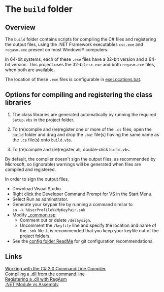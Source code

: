 # The `build` folder

## Overview

The `build` folder contains scripts for compiling the C# files and registering the output files, using the .NET Framework executables `csc.exe` and `regasm.exe` present on most Windows&reg; computers.  

In 64-bit systems, each of these `.exe` files have a 32-bit version and a 64-bit version. This project uses the 32-bit `csc.exe` and both `regasm.exe` files, when both are available.

The location of these `.exe` files is configurable in [exeLocations.bat].

## Options for compiling and registering the class libraries

1. The class libraries are generated automatically by running the required `Setup.vbs` in the project folder.  

2. To (re)compile and (re)register one or more of the `.cs` files, open the `build` folder and drag and drop the `.bat` file(s) having the same name as the `.cs` file(s) onto `build.vbs`.  

3. To (re)compile and (re)register all, double-click `build.vbs`.  

By default, the compiler doesn't sign the output files, as recommended by Microsoft, so (ignorable) warnings will be generated when files are compiled and registered.

In order to sign the output files,

- Download Visual Studio.  
- Right click the Developer Command Prompt for VS in the Start Menu.
- Select Run as adminstrator.
- Generate your keypair file by running a command similar to  
  `sn -k %UserProfile%\MyKeyPair.snk`
- Modify [_common.rsp]:
  - Comment out or delete `/delaysign`.
  - Uncomment the `/keyfile` line and specify the location and name of     the `.snk` file. It is recommended that you keep your keyfile out     of the project folders.
- See the [config folder ReadMe] for git configuration recommendations.

[exeLocations.bat]: ../config/exeLocations.bat "../config/exeLocations.bat"
[_common.rsp]: ../rsp/_common.rsp
[config folder ReadMe]: ../config/ReadMe.md#user-content-recommended-git-configuration

## Links

[Working with the C# 2.0 Command Line Compiler](https://docs.microsoft.com/en-us/previous-versions/ms379563(v=vs.80) "From docs.microsoft.com. Dated but still very useful")  
[Compiling a .dll from the command line](https://docs.microsoft.com/en-us/dotnet/csharp/language-reference/compiler-options/command-line-building-with-csc-exe "docs.microsoft.com")  
[Registering a .dll with RegAsm](http://stackoverflow.com/questions/13931337/register-comdlg32-dll-gets-regsvr32-dllregisterserver-entry-point-was-not-found "stackoverflow.com")  
[.NET Module vs Assembly](https://stackoverflow.com/questions/9271805/net-module-vs-assembly "stackoverflow.com")  
